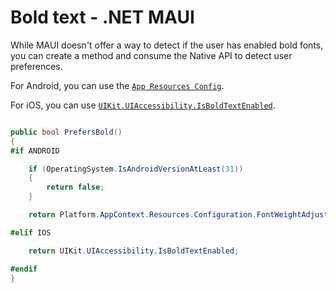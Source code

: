 # Bold text - .NET MAUI

While MAUI doesn't offer a way to detect if the user has enabled bold fonts, you can create a method and consume the Native API to detect user preferences.

For Android, you can use the [`App Resources Config`](https://learn.microsoft.com/es-es/dotnet/api/android.content.res.configuration.fontweightadjustment?view=net-android-34.0#android-content-res-configuration-fontweightadjustment).

For iOS, you can use [`UIKit.UIAccessibility.IsBoldTextEnabled`](https://learn.microsoft.com/en-us/dotnet/api/uikit.uiaccessibility.isboldtextenabled?view=xamarin-ios-sdk-12#uikit-uiaccessibility-isboldtextenabled).

```csharp

public bool PrefersBold()
{
#if ANDROID

    if (OperatingSystem.IsAndroidVersionAtLeast(31))
    {
        return false;
    }

    return Platform.AppContext.Resources.Configuration.FontWeightAdjustment >= Android.Graphics.Fonts.FontStyle.FontWeightBold;

#elif IOS

    return UIKit.UIAccessibility.IsBoldTextEnabled;

#endif
}

```
